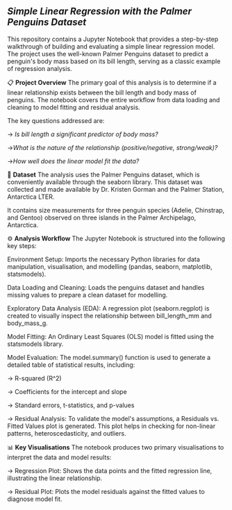 

## ***Simple Linear Regression with the Palmer Penguins Dataset***
This repository contains a Jupyter Notebook that provides a step-by-step walkthrough of building and evaluating a simple linear regression model. The project uses the well-known Palmer Penguins dataset to predict a penguin's body mass based on its bill length, serving as a classic example of regression analysis.

📋 **Project Overview**
The primary goal of this analysis is to determine if a linear relationship exists between the bill length and body mass of penguins. The notebook covers the entire workflow from data loading and cleaning to model fitting and residual analysis.

The key questions addressed are:

-> *Is bill length a significant predictor of body mass?*

->*What is the nature of the relationship (positive/negative, strong/weak)?*

->*How well does the linear model fit the data?*

🐧 **Dataset**
The analysis uses the Palmer Penguins dataset, which is conveniently available through the seaborn library. This dataset was collected and made available by Dr. Kristen Gorman and the Palmer Station, Antarctica LTER.

It contains size measurements for three penguin species (Adelie, Chinstrap, and Gentoo) observed on three islands in the Palmer Archipelago, Antarctica.

⚙️ **Analysis Workflow**
The Jupyter Notebook is structured into the following key steps:

Environment Setup: Imports the necessary Python libraries for data manipulation, visualisation, and modelling (pandas, seaborn, matplotlib, statsmodels).

Data Loading and Cleaning: Loads the penguins dataset and handles missing values to prepare a clean dataset for modelling.

Exploratory Data Analysis (EDA): A regression plot (seaborn.regplot) is created to visually inspect the relationship between bill_length_mm and body_mass_g.

Model Fitting: An Ordinary Least Squares (OLS) model is fitted using the statsmodels library.

Model Evaluation: The model.summary() function is used to generate a detailed table of statistical results, including:

-> R-squared (R^2)

-> Coefficients for the intercept and slope

-> Standard errors, t-statistics, and p-values

-> Residual Analysis: To validate the model's assumptions, a Residuals vs. Fitted Values plot is generated. This plot helps in checking for non-linear patterns, heteroscedasticity, and outliers.

📊 **Key Visualisations**
The notebook produces two primary visualisations to interpret the data and model results:

-> Regression Plot: Shows the data points and the fitted regression line, illustrating the linear relationship.

-> Residual Plot: Plots the model residuals against the fitted values to diagnose model fit.

